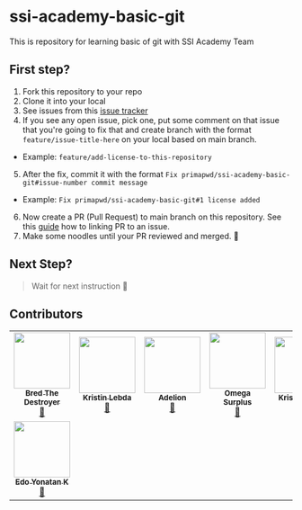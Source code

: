 # ssi-academy-basic-git
This is repository for learning basic of git with SSI Academy Team

## First step?
1. Fork this repository to your repo
2. Clone it into your local
3. See issues from this [issue tracker](https://github.com/primapwd/ssi-academy-basic-git/issues)
4. If you see any open issue, pick one, put some comment on that issue that you're going to fix that and create branch with the format `feature/issue-title-here` on your local based on main branch.
* Example: `feature/add-license-to-this-repository`
5. After the fix, commit it with the format `Fix primapwd/ssi-academy-basic-git#issue-number commit message`
* Example: `Fix primapwd/ssi-academy-basic-git#1 license added`
6. Now create a PR (Pull Request) to main branch on this repository. See this [guide](https://docs.github.com/en/issues/tracking-your-work-with-issues/linking-a-pull-request-to-an-issue) how to linking PR to an issue.
7. Make some noodles until your PR reviewed and merged. :handshake:

## Next Step?
> Wait for next instruction :metal:


## Contributors
<!-- ALL-CONTRIBUTORS-LIST:START - Do not remove or modify this section -->
<!-- prettier-ignore-start -->
<!-- markdownlint-disable -->
<table>
  <tr>
	<td align="center"><a href="https://loremfaces.com"><img src="https://faces-img.xcdn.link/image-lorem-face-964.jpg?v=3?s=100" width="100px;" alt=""/><br /><sub><b>Bred The Destroyer</b></sub></a><br /><a href="#destroying-code" title="Destroying Code">💬</a> 
	</td>
    <td align="center"><a href="https://loremfaces.com"><img src="https://faces-img.xcdn.link/image-lorem-face-444.jpg?v=3?s=100" width="100px;" alt=""/><br /><sub><b>Kristin Lebda</b></sub></a><br /><a href="#destroying-code" title="Destroying Code">💬</a> 
	  </td>
    <td align="center"><a href="https://loremfaces.com"><img src="https://faces-img.xcdn.link/image-lorem-face-135.jpg" width="100px;" alt=""/><br /><sub><b>Adelion</b></sub></a><br /><a href="https://www.linkedin.com/in/amiroh-adillia/" title="Destroying Code">💬</a>
	  </td>
    <td align="center"><a href="https://placekitten.com/"><img src="https://placekitten.com/g/200/300" width="100px;" alt=""/><br /><sub><b>Omega Surplus</b></sub></a><br /><a href="#destroying-code" title="Destroying Code">💬</a> 
	  </td>
    <td align="center"><a href="https://loremfaces.com"><img src="https://faces-img.xcdn.link/image-lorem-face-444.jpg?v=3?s=100" width="100px;" alt=""/><br /><sub><b>Kristin Lebda</b></sub></a><br /><a href="https://github.com/Akbarwp" title="Jangan lupa titik koma;">💬</a> 
	  </td>
  </tr>
  <tr>
	<td align="center"><a href="https://loremfaces.com"><img src="https://faces-img.xcdn.link/thumb-lorem-face-2625_thumb.jpg?v=3?s=100" width="100px;" alt=""/><br /><sub><b>Edo Yonatan K</b></sub></a><br /><a href="#student" title="Edo Yonatan K.">💬</a> 
	  </td>	
  </tr>
  
</table>
<!-- markdownlint-restore -->
<!-- prettier-ignore-end -->
<!-- ALL-CONTRIBUTORS-LIST:END -->